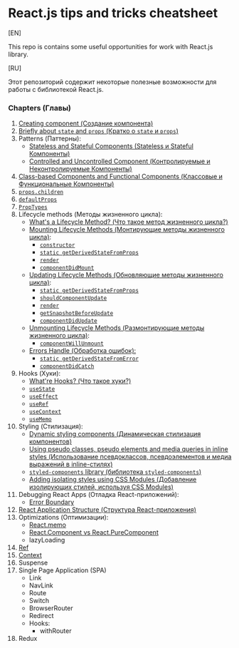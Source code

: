 # React.js tips and tricks cheatsheet

[EN]

This repo is contains some useful opportunities for work with React.js library.

[RU]

Этот репозиторий содержит некоторые полезные возможности для работы с библиотекой React.js.

### Chapters (Главы)

1. [Creating component (Создание компонента)](chapters/CreateComponent.md)
2. [Briefly about `state` and `props` (Кратко о `state` и `props`)](chapters/state_props.md)
3. Patterns (Паттерны): 
    * [Stateless and Stateful Components (Stateless и Stateful Компоненты)](chapters/patterns/StatelessStatefulComponents.md)
    * [Controlled and Uncontrolled Component (Контролируемые  и Неконтролируемые Компоненты)](chapters/patterns/ControlledUncontrolledComponents.md)
4. [Class-based Components and Functional Components (Классовые и Функциональные Компоненты)](chapters/ClassFuncComponents.md)
5. [`props.children`](chapters/props_children.md)
6. [`defaultProps`](chapters/defaultProps.md)
7. [`PropTypes`](chapters/PropTypes.md)
8. Lifecycle methods (Методы жизненного цикла):
    * [What's a Lifecycle Method? (Что такое метод жизненного цикла?)](chapters/lifecycle_methods/LifecycleMethodsDescr.md)
    * [Mounting Lifecycle Methods (Монтирующие методы жизненного цикла)](chapters/lifecycle_methods/types/mounting/MountingLifecycleMethods.md):
        * [`constructor`](chapters/lifecycle_methods/types/mounting/constructor.md)
        * [`static getDerivedStateFromProps`](chapters/lifecycle_methods/types/mounting/getDerivedStateFromProps.md)
        * [`render`](chapters/lifecycle_methods/types/mounting/render.md)
        * [`componentDidMount`](chapters/lifecycle_methods/types/mounting/componentDidMount.md)
    * [Updating Lifecycle Methods (Обновляющие методы жизненного цикла)](chapters/lifecycle_methods/types/updating/UpdatingLifecycleMethods.md):
        * [`static getDerivedStateFromProps`](chapters/lifecycle_methods/types/mounting/getDerivedStateFromProps.md)
        * [`shouldComponentUpdate`](chapters/lifecycle_methods/types/updating/shouldComponentUpdate.md)
        * [`render`](chapters/lifecycle_methods/types/mounting/render.md)
        * [`getSnapshotBeforeUpdate`](chapters/lifecycle_methods/types/updating/getSnapshotBeforeUpdate.md)
        * [`componentDidUpdate`](chapters/lifecycle_methods/types/updating/componentDidUpdate.md)
    * [Unmounting Lifecycle Methods (Размонтирующие методы жизненного цикла)](chapters/lifecycle_methods/types/unmounting/UnmountingLifecycleMethods.md):
        * [`componentWillUnmount`](chapters/lifecycle_methods/types/unmounting/componentWillUnmount.md)
    * [Errors Handle (Обработка ошибок):](chapters/lifecycle_methods/types/errors/errors_handle.md)
        * [`static getDerivedStateFromError`](chapters/lifecycle_methods/types/errors/getDerivedStateFromError.md)
        * [`componentDidCatch`](chapters/lifecycle_methods/types/errors/componentDidCatch.md)
9. Hooks (Хуки):
    * [What're Hooks? (Что такое хуки?)](chapters/hooks/hooks.md)
    * [`useState`](chapters/hooks/useState.md) 
    * [`useEffect`](chapters/hooks/useEffect.md)
    * [`useRef`](chapters/hooks/useRef.md)
    * [`useContext`](chapters/hooks/useContext.md)
    * [`useMemo`](chapters/hooks/useMemo.md)
10. Styling (Стилизация):
    * [Dynamic styling components (Динамическая стилизация компонентов)](chapters/styling/dynamic_styling.md)  
    * [Using pseudo classes, pseudo elements and media queries in inline styles (Использование псевдоклассов, псевдоэлементов и медиа выражений в inline-стилях)](chapters/styling/radium.md) 
    * [`styled-components` library (библиотека `styled-components`)](chapters/styling/styled-components.md) 
    * [Adding isolating styles using CSS Modules (Добавление изолирующих стилей, используя CSS Modules)](chapters/styling/css_modules.md)   
11. Debugging React Apps (Отладка React-приложений):
    * [Error Boundary](chapters/debug/error_boundary.md)
12. [React Application Structure (Структура React-приложения)](chapters/structure/app_structure.md)
13. Optimizations (Оптимизации):
    * [React.memo](chapters/optimization/react_memo.md)
    * [React.Component vs React.PureComponent](chapters/optimization/component_vs_purecomponent.md)
    * lazyLoading
14. [Ref](chapters/ref/ref.md)
15. [Context](chapters/context/context.md)
16. Suspense
17. Single Page Application (SPA)
    * Link
    * NavLink
    * Route
    * Switch
    * BrowserRouter
    * Redirect
    * Hooks:
        * withRouter
18. Redux        
